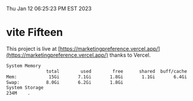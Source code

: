 Thu Jan 12 06:25:23 PM EST 2023

# vite Fifteen


This project is live at [https://marketingpreference.vercel.app/](https://marketingpreference.vercel.app/) thanks to Vercel.

```bash
System Memory
               total        used        free      shared  buff/cache   available
Mem:            15Gi       7.1Gi       1.8Gi       1.1Gi       6.4Gi       6.8Gi
Swap:          8.0Gi       6.2Gi       1.8Gi
System Storage
234M	.
```
